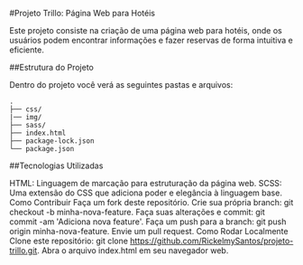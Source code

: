 
#Projeto Trillo: Página Web para Hotéis

Este projeto consiste na criação de uma página web para hotéis, onde os usuários podem encontrar informações e fazer reservas de forma intuitiva e eficiente.

##Estrutura do Projeto

Dentro do projeto você verá as seguintes pastas e arquivos:

```
.
├── css/
|── img/
├── sass/
├── index.html
├── package-lock.json
└── package.json
```

##Tecnologias Utilizadas

HTML: Linguagem de marcação para estruturação da página web.
SCSS: Uma extensão do CSS que adiciona poder e elegância à linguagem base.
Como Contribuir
Faça um fork deste repositório.
Crie sua própria branch: git checkout -b minha-nova-feature.
Faça suas alterações e commit: git commit -am 'Adiciona nova feature'.
Faça um push para a branch: git push origin minha-nova-feature.
Envie um pull request.
Como Rodar Localmente
Clone este repositório: git clone <https://github.com/RickelmySantos/projeto-trillo.git>.
Abra o arquivo index.html em seu navegador web.
